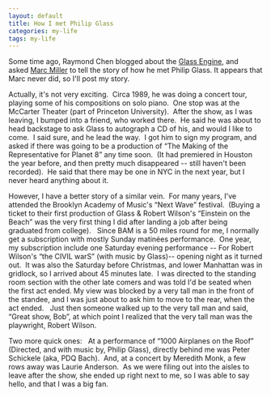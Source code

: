 ```yaml
---
layout: default
title: How I met Philip Glass
categories: my-life
tags: my-life
---
```

<P>Some time ago, Raymond Chen blogged about the <A href="http://blogs.msdn.com/oldnewthing/archive/2004/02/04/67385.aspx">Glass Engine</A>, and asked&nbsp;<A href="http://weblogs.asp.net/marcmill">Marc Miller</A> to tell the story of how he met Philip Glass. It appears that Marc never did, so I'll post my story.</P>
<P>Actually, it's not very exciting.&nbsp; Circa 1989, he was doing a concert tour, playing some of his compositions on solo piano.&nbsp; One stop was at the McCarter Theater (part of Princeton University).&nbsp; After the show, as I was leaving, I bumped into a friend, who worked there.&nbsp; He said he was about to head backstage to ask Glass to autograph a CD of his, and would I like to come.&nbsp; I said sure, and he lead the way.&nbsp; I got him to sign my program, and asked if there was going to be a production of &#8220;The Making of the Representative for Planet 8&#8221; any time soon.&nbsp; (It had premiered in Houston the year before, and then pretty much disappeared -- still haven't been recorded).&nbsp; He said that there may be one in NYC in the next year, but I never heard anything about it.</P>
<P>However, I have a better story of a similar vein.&nbsp; For many years, I've attended the Brooklyn Academy of Music's &#8220;Next Wave&#8221; festival.&nbsp; (Buying a ticket to their first production of Glass &amp; Robert Wilson's &#8220;Einstein on the Beach&#8221; was the very first thing I did after landing a job after being graduated from college).&nbsp;&nbsp; Since BAM is a 50 miles round for me, I normally get a subscription with mostly Sunday matin&#233;es performance.&nbsp; One year, my subscription include one Saturday evening performance -- For Robert Wilson's &#8220;the CIVIL warS&#8221; (with music by Glass)-- opening night as it turned out.&nbsp; It was also the Saturday before Christmas, and lower Manhattan was in gridlock, so I arrived about 45 minutes late.&nbsp; I was directed to the standing room section with the other late comers and was told I'd be seated when the first act ended. My view was blocked by a very tall man in the front of the standee, and I was just about to ask him to move to the rear, when the act ended.&nbsp;&nbsp; Just then someone walked up to the very tall man and said, &#8220;Great show, Bob&#8221;, at which point I realized that the very tall man was the playwright, Robert Wilson.</P>
<P>Two more quick ones:&nbsp;&nbsp; At a performance of &#8220;1000 Airplanes on the Roof&#8221;&nbsp; (Directed, and with music by, Philip Glass), directly behind me was Peter <SPAN class=hed>Schickele (aka, PDQ Bach).&nbsp; And, at a concert by Meredith Monk, a few rows away was Laurie Anderson.&nbsp; As we were filing out into the aisles to leave after the show, she ended up right next to me, so I was able to say hello, and that I was a big fan.</SPAN></P>
<P><SPAN class=hed></SPAN>&nbsp;</P>